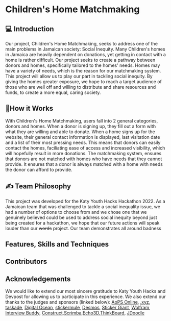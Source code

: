 # Children's Home Matchmaking 
## 💻 Introduction
Our project, Children's Home Matchmaking, seeks to address one of the main problems in Jamaican society: Social Inequity. Many Children's homes in Jamaica are heavily dependent on donations, yet getting in contact with a home is rather difficult. Our project seeks to create a pathway between donors and homes, specifically tailored to the homes' needs. Homes may have a variety of needs, which is the reason for our matchmaking system. This project will allow us to play our part in tackling social inequity. By giving the homes greater exposure, we hope to reach a target audience of those who are well off and willing to distribute and share resources and funds, to create a more equal, caring society.

## 🤔How it Works
With Children's Home Matchmaking, users fall into 2 general categories, donors and homes. When a donor is signing up, they fill out a form with what they are willing and able to donate. When a home signs up for the website, their general contact information is displayed, last visitation date and a list of their most pressing needs. This means that donors can easily contact the homes, faciliating ease of access and increased visibility, which will hopefully result in more donations. The matchmaking system, ensures that donors are not matched with homes who have needs that they cannot provide. It ensures that a donor is always matched with a home with needs the donor can afford to provide. 

## ✍️ Team Philosophy
This project was developed for the Katy Youth Hacks Hackathon 2022. As a Jamaican team that was challenged to tackle a social inequality issue, we had a number of options to choose from and we chose one that we genuinely believed could be used to address social inequity beyond just being created for a hackathon, we hope that our future actions will speak louder than our ~~words~~  project. Our team demonstrates all around badness 

## Features, Skills and Techniques

## Contributors

## Acknowledgements
We would like to extend our most sincere gratitude to Katy Youth Hacks and Devpost for allowing us to participate in this experience. We also extend our thanks to the judges and sponsors (linked below): 
[AoPS Online](https://artofproblemsolving.com/), [.xyz](https://gen.xyz/), [taskade](https://www.taskade.com/), [Digital Ocean](https://www.digitalocean.com/), [stickermule](https://www.stickermule.com/), [Desmos](https://www.desmos.com/), [Sticker Giant](https://www.stickergiant.com/event-coupons?utm_source=website&utm_medium=event), [Wolfram](https://www.wolfram.com/), [Interview Buddy](https://interviewbuddy.in/), [Construct](https://www.construct.net/en),[Scrimba](https://scrimba.com/),[Echo3D](https://www.echo3d.co/),[ThinkBoard](https://www.think-board.com/), [JDoodle](https://www.jdoodle.com/)
